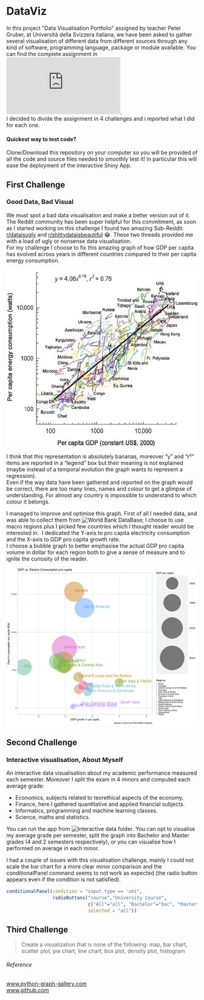 # DataViz

In this project "Data Visualisation Portfolio" assigned by teacher Peter Gruber, at Università
della Svizzera italiana, we have been asked to gather several visualisation of different
data from different sources through any kind of software, programming language, package or module available. You can find the complete assignment in ![DataViz_quest.pdf](https://github.com/BG4Finance/DataViz/blob/master/dataviz_quest.pdf).  
I decided to divide the assignment in 4 challenges and i reported what I did for each one.

#### Quickest way to test code?
Clone/Download this repository on your computer so you will be provided of all the code and source files needed to smoothly test it! In particular this will ease the deployment of the interactive Shiny App.

## First Challenge
### Good Data, Bad Visual
We must spot a bad data visualisation and make a better version out of it. The Reddit community has been super helpful for this commitment, as soon as I started working on this challenge I found two amazing Sub-Reddit:
[r/dataisugly](https://www.reddit.com/r/dataisugly/) and [r/shittydataisbeautiful](https://www.reddit.com/r/shittydataisbeautiful/) :joy:. These two threads provided me with a load of ugly or nonsense data visualisation.  
For my challenge I choose to fix this amazing graph of how GDP per capita has evolved across years in different countries compared to their per capita energy consumption.

![Image of BadGraph](https://github.com/BG4Finance/DataViz/blob/master/GDP%25%20vs.%20Consumption/BAD%20GRAPH.png?raw=true)

I think that this representation is absolutely bananas, moreover “y” and “r²” items are reported in a “legend” box but their meaning is not explained (maybe instead of a temporal evolution the graph wants to represent a regression).  
Even if the way data have been gathered and reported on the graph would be correct, there are too many lines, names and colour to get a glimpse of understanding. For almost any country is impossible to understand to which colour it belongs.  


I managed to improve and optimise this graph. First of all I needed data, and was able to collect them from ![World Bank DataBase](https://databank.worldbank.org/indicator/NY.GDP.MKTP.KD.ZG/1ff4a498/Popular-Indicators); I choose to use macro regions plus I picked few countries which I thought reader would be interested in.  I dedicated the Y-axis to pro capita electricity consumption and the X-axis to GDP pro capita growth rate.  
I choose a bubble graph to better emphasise the actual GDP pro capita volume in dollar for each region both to give a sense of measure and to ignite the curiosity of the reader.

![Image of BadGraph](https://github.com/BG4Finance/DataViz/blob/master/GDP%25%20vs.%20Consumption/FinalPlot.png?raw=true)

## Second Challenge
### Interactive visualisation, About Myself
An interactive data visualisation about my academic performance measured each semester. Moreover I split the exam in 4 minors and computed each average grade:  
* Economics, subjects related to teorethical aspects of the economy.   
* Finance, here I gathered quantitative and applied financial subjects.  
* Informatics, programming and machine learning classes.  
* Science, maths and statistics.  


You can run the app from ![Interactive data folder](https://github.com/BG4Finance/DataViz/).  You can opt to visualise my average grade per semester, split the graph into Bachelor and Master grades (4 and 2 semesters respectively), or you can visualise how I performed on average in each minor.


I had a couple of issues with this visualisation challenge, mainly I could not scale the bar chart for a more clear minor comparison and the conditionalPanel command seems to not work as expected (the radio button appears even if the condition is not satisfied).
```r
conditionalPanel(condition = "input.type == 'uni",
                 radioButtons("course","University Course",
                              c("All"="all", "Bachelor"="bac", "Master"="msc"),
                              selected = "all"))
```

## Third Challenge
> Create a visualization that is none of the following:
> map, bar chart, scatter plot, pie chart, line chart,
> box plot, density plot, histogram













###### Reference
www.python-graph-gallery.com  
www.github.com
